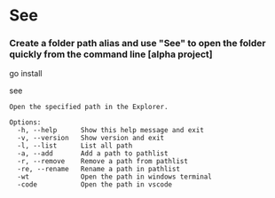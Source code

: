
# See
### Create a folder path alias and use "See" to open the folder quickly from the command line [alpha project]

go install

see
```
Open the specified path in the Explorer.

Options:
  -h, --help      Show this help message and exit
  -v, --version   Show version and exit
  -l, --list      List all path
  -a, --add       Add a path to pathlist
  -r, --remove    Remove a path from pathlist
  -re, --rename   Rename a path in pathlist
  -wt             Open the path in windows terminal
  -code           Open the path in vscode
```
